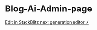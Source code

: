 # Blog-Ai-Admin-page

[Edit in StackBlitz next generation editor ⚡️](https://stackblitz.com/~/github.com/BipinKrMishra/Blog-Ai-Admin-page)